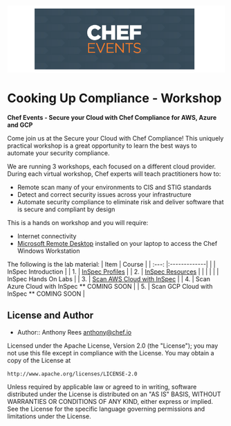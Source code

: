 ![Chef Events](/labs/images/chef_events.png)
# Cooking Up Compliance - Workshop
  
**Chef Events - Secure your Cloud with Chef Compliance for AWS, Azure and GCP**

Come join us at the Secure your Cloud with Chef Compliance! This uniquely practical workshop is a great opportunity to learn the best ways to automate your security compliance.

We are running 3 workshops, each focused on a different cloud provider. During each virtual workshop, Chef experts will teach practitioners how to:

- Remote scan many of your environments to CIS and STIG standards  
- Detect and correct security issues across your infrastructure  
- Automate security compliance to eliminate risk and deliver software that is secure and compliant by design  

This is a hands on workshop and you will require:  
 - Internet connectivity
 - [Microsoft Remote Desktop](https://docs.microsoft.com/en-us/windows-server/remote/remote-desktop-services/clients/remote-desktop-clients) installed on your laptop to access the Chef Windows Workstation  
  
The following is the lab material:
| Item | Course  | 
| :---: |:-------------| 
|  | InSpec Introduction |
| 1. | [InSpec Profiles](labs/intro_profiles.md) |
| 2. | [InSpec Resources](labs/intro_resources.md) |
| | |
|  | InSpec Hands On Labs |
| 3. | [Scan AWS Cloud with InSpec](labs/aws_cloud.md) |
| 4. |  Scan Azure Cloud with InSpec ** COMING SOON |
| 5. | Scan GCP Cloud with InSpec ** COMING SOON  |
  
  
  
## License and Author
  
* Author:: Anthony Rees <anthony@chef.io>

Licensed under the Apache License, Version 2.0 (the "License");
you may not use this file except in compliance with the License.
You may obtain a copy of the License at

    http://www.apache.org/licenses/LICENSE-2.0

Unless required by applicable law or agreed to in writing, software
distributed under the License is distributed on an "AS IS" BASIS,
WITHOUT WARRANTIES OR CONDITIONS OF ANY KIND, either express or implied.
See the License for the specific language governing permissions and
limitations under the License.
